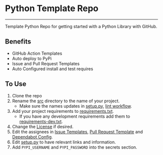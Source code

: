# Python Template Repo
---

Template Python Repo for getting started with a Python Library with GitHub.

## Benefits

* GitHub Action Templates
* Auto deploy to PyPi
* Issue and Pull Request Templates
* Auto Configured install and test requires

## To Use

1. Clone the repo
2. Rename the [src](src) directory to the name of your project.
    * Make sure the names updates in [setup.py](setup.py), [lint workflow](.github/workflows/lint.yml).
3. Add your project requirements to [requirements.txt](requirements.txt).
    * If you have any development requirements add them to [requirements-dev.txt](requirements-dev.txt).
4. Change the [License](LICENSE) if desired.
5. Edit the assignees in [Issue Templates](.github/ISSUE_TEMPLATE), [Pull Request Template](.github/PULL_REQUEST_TEMPLATE) and [Dependabot Config](.github/dependabot.yml).
6. Edit [setup.py](setup.py) to have relevant links and information. 
7. Add `PYPI_USERNAME` and `PYPI_PASSWORD` into the secrets section.

